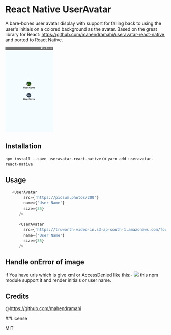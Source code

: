# React Native UserAvatar


A bare-bones user avatar display with support for falling back to using the user's initials on a colored background as the avatar.
Based on the great library for React: https://github.com/mahendramahi/useravatar-react-native, and ported to React Native.

<img src="https://github.com/mahendramahi/useravatar-react-native/blob/master/screen/img.png" width="150" >

## Installation

`npm install --save useravatar-react-native` or `yarn add useravatar-react-native`

## Usage

```js
   <UserAvatar
        src={'https://picsum.photos/200'}
        name={'User Name'}
        size={35}
      />

      <UserAvatar
        src={'https://truworth-video-in.s3-ap-south-1.amazonaws.com/foodimage/initial-image.png'}
        name={'User Name'}
        size={35}
      />
```

## Handle onError of image
if You have urls which is give xml or AccessDenied like this:-
<img src="https://truworth-video-in.s3-ap-south-1.amazonaws.com/foodimags/initial-image.png" width="200">
this npm module support it and render initials or user name.

## Credits
@https://github.com/mahendramahi

##License

MIT
